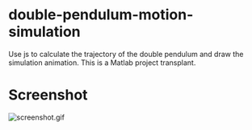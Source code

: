 # double-pendulum-motion-simulation
Use js to calculate the trajectory of the double pendulum and draw the simulation animation. This is a Matlab project transplant.
# Screenshot
![](https://images.gitee.com/uploads/images/2020/0903/175257_1d2f54de_2020534.gif "screenshot.gif")
